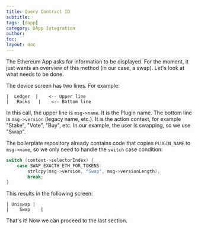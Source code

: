 ```yaml
---
title: Query Contract ID
subtitle:
tags: [dapp]
category: DApp Integration
author:
toc:
layout: doc
---
```


The Ethereum App asks for information to be displayed. For the moment, it just wants an overview of this method (in our case, a swap). Let's look at what needs to be done.

The device screen has two lines. For example:
```
|  Ledger  |    <-- Upper line
|   Rocks   |    <-- Bottom line
```

In this call, the upper line is `msg->name`. It is the Plugin name.
The bottom line is `msg->version` (legacy name, etc.). It is the action context, for example "Stake", "Vote", "Buy", etc. In our example, the user is swapping, so we use "Swap".

The boilerplate repository already contains code that copies `PLUGIN_NAME` to `msg->name`, so we only need to handle the `switch` case condition:
```c
switch (context->selectorIndex) {
    case SWAP_EXACTH_ETH_FOR_TOKENS:
        strlcpy(msg->version, "Swap", msg->versionLength);
        break;
}
```

This results in the following screen:
```
| Uniswap |
|    Swap    |
```

That's it! Now we can proceed to the last section.
